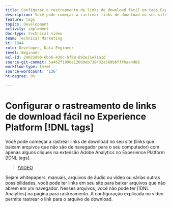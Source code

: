 ```yaml
---
title: Configurar o rastreamento de links de download fácil em tags Experience Platform
description: Você pode começar a rastrear links de download no seu site (links que baixam arquivos que não são de navegador para seu computador) com apenas alguns cliques na extensão Adobe Analytics nas tags Experience Platform.
feature: Tags
topics: Development
activity: implement
doc-type: technical video
team: Technical Marketing
kt: 1844
role: Developer, Data Engineer
level: Beginner
exl-id: 28822d90-6bbb-43dc-bf98-892e21e71a1d
source-git-commit: 5a462f1990e12089eb738432a568bbfffbaa4d68
workflow-type: tm+mt
source-wordcount: '136'
ht-degree: 0%

---
```


# Configurar o rastreamento de links de download fácil no Experience Platform [!DNL tags]

Você pode começar a rastrear links de download no seu site (links que baixam arquivos que não são de navegador para o seu computador) com apenas alguns cliques na extensão Adobe Analytics no Experience Platform [!DNL tags].

>[!VIDEO](https://video.tv.adobe.com/v/25762/?quality=12&learn=on)

Sejam whitepapers, manuais, arquivos de áudio ou vídeo ou várias outras possibilidades, você pode ter links em seu site para baixar arquivos que não abrem em um navegador. Nesses arquivos, você não pode ter [!DNL Analytics] na página para rastreamento. A configuração explicada no vídeo permite rastrear o link para o arquivo de download.
